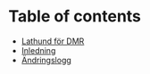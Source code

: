 # Table of contents

* [Lathund för DMR](README.md)
* [Inledning](inledning.md)
* [Ändringslogg](aendringslogg.md)
